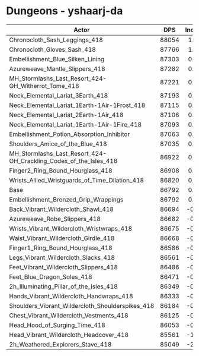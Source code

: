 # Dungeons - yshaarj-da
| Actor | DPS | Increase |
|---|:---:|:---:|
|Chronocloth_Sash_Leggings_418|88054|1.45%|
|Chronocloth_Gloves_Sash_418|87766|1.12%|
|Embellishment_Blue_Silken_Lining|87303|0.59%|
|Azureweave_Mantle_Slippers_418|87282|0.56%|
|MH_Stormlashs_Last_Resort_424-OH_Witherrot_Tome_418|87221|0.49%|
|Neck_Elemental_Lariat_3Earth_418|87193|0.46%|
|Neck_Elemental_Lariat_1Earth-1Air-1Frost_418|87115|0.37%|
|Neck_Elemental_Lariat_2Earth-1Air_418|87106|0.36%|
|Neck_Elemental_Lariat_1Earth-1Air-1Fire_418|87093|0.35%|
|Embellishment_Potion_Absorption_Inhibitor|87063|0.31%|
|Shoulders_Amice_of_the_Blue_418|87035|0.28%|
|MH_Stormlashs_Last_Resort_424-OH_Crackling_Codex_of_the_Isles_418|86922|0.15%|
|Finger2_Ring_Bound_Hourglass_418|86908|0.13%|
|Wrists_Allied_Wristguards_of_Time_Dilation_418|86820|0.03%|
|Base|86792|0.00%|
|Embellishment_Bronzed_Grip_Wrappings|86792|0.00%|
|Back_Vibrant_Wildercloth_Shawl_418|86694|-0.11%|
|Azureweave_Robe_Slippers_418|86682|-0.13%|
|Wrists_Vibrant_Wildercloth_Wristwraps_418|86675|-0.13%|
|Waist_Vibrant_Wildercloth_Girdle_418|86668|-0.14%|
|Finger1_Ring_Bound_Hourglass_418|86586|-0.24%|
|Legs_Vibrant_Wildercloth_Slacks_418|86561|-0.27%|
|Feet_Vibrant_Wildercloth_Slippers_418|86486|-0.35%|
|Feet_Blue_Dragon_Soles_418|86471|-0.37%|
|2h_Illuminating_Pillar_of_the_Isles_418|86349|-0.51%|
|Hands_Vibrant_Wildercloth_Handwraps_418|86333|-0.53%|
|Shoulders_Vibrant_Wildercloth_Shoulderspikes_418|86184|-0.70%|
|Chest_Vibrant_Wildercloth_Vestments_418|86125|-0.77%|
|Head_Hood_of_Surging_Time_418|86053|-0.85%|
|Head_Vibrant_Wildercloth_Headcover_418|85561|-1.42%|
|2h_Weathered_Explorers_Stave_418|85049|-2.01%|
